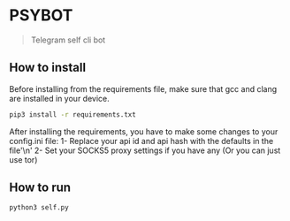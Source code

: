 # PSYBOT
>Telegram self cli bot


## How to install
Before installing from the requirements file, make sure that gcc and clang are installed in your device.
```bash
pip3 install -r requirements.txt
```
After installing the requirements, you have to make some changes to your config.ini file:
1- Replace your api id and api hash with the defaults in the file'\n'
2- Set your SOCKS5 proxy settings if you have any (Or you can just use tor)


## How to run
```bash
python3 self.py
```
